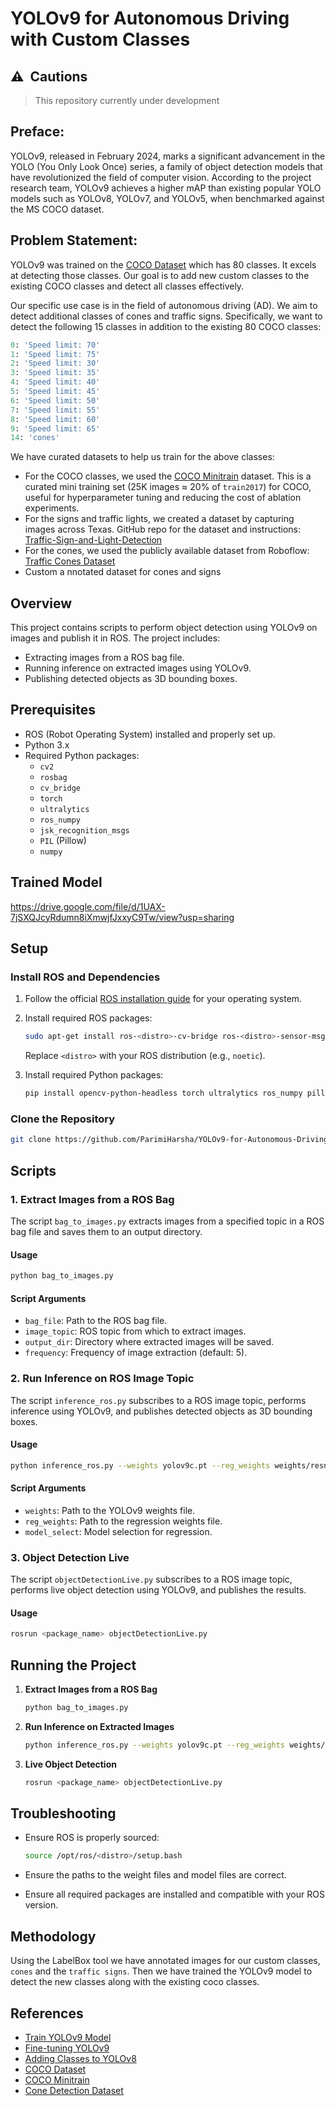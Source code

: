 # YOLOv9 for Autonomous Driving with Custom Classes

## ⚠️&nbsp;&nbsp;Cautions
> This repository currently under development

## Preface:

YOLOv9, released in February 2024, marks a significant advancement in the YOLO (You Only Look Once) series, a family of object detection models that have revolutionized the field of computer vision. According to the project research team, YOLOv9 achieves a higher mAP than existing popular YOLO models such as YOLOv8, YOLOv7, and YOLOv5, when benchmarked against the MS COCO dataset.

## Problem Statement:

YOLOv9 was trained on the [COCO Dataset](https://cocodataset.org/#home) which has 80 classes. It excels at detecting those classes. Our goal is to add new custom classes to the existing COCO classes and detect all classes effectively.

Our specific use case is in the field of autonomous driving (AD). We aim to detect additional classes of cones and traffic signs. Specifically, we want to detect the following 15 classes in addition to the existing 80 COCO classes:

```python
0: 'Speed limit: 70'
1: 'Speed limit: 75'
2: 'Speed limit: 30'
3: 'Speed limit: 35'
4: 'Speed limit: 40'
5: 'Speed limit: 45'
6: 'Speed limit: 50'
7: 'Speed limit: 55'
8: 'Speed limit: 60'
9: 'Speed limit: 65'
14: 'cones'
```
We have curated datasets to help us train for the above classes:

- For the COCO classes, we used the [COCO Minitrain](https://github.com/giddyyupp/coco-minitrain) dataset. This is a curated mini training set (25K images ≈ 20% of `train2017`) for COCO, useful for hyperparameter tuning and reducing the cost of ablation experiments.
- For the signs and traffic lights, we created a dataset by capturing images across Texas. GitHub repo for the dataset and instructions: [Traffic-Sign-and-Light-Detection](https://github.com/ava-share/Traffic-Sign-and-Light-Detection)
- For the cones, we used the publicly available dataset from Roboflow: [Traffic Cones Dataset](https://universe.roboflow.com/robotica-xftin/traffic-cones-4laxg)
- Custom a nnotated dataset for cones and signs 

## Overview

This project contains scripts to perform object detection using YOLOv9 on images and publish it in ROS. The project includes:

- Extracting images from a ROS bag file.
- Running inference on extracted images using YOLOv9.
- Publishing detected objects as 3D bounding boxes.

## Prerequisites

- ROS (Robot Operating System) installed and properly set up.
- Python 3.x
- Required Python packages:
  - `cv2`
  - `rosbag`
  - `cv_bridge`
  - `torch`
  - `ultralytics`
  - `ros_numpy`
  - `jsk_recognition_msgs`
  - `PIL` (Pillow)
  - `numpy`
## Trained Model
https://drive.google.com/file/d/1UAX-7jSXQJcyRdumn8iXmwjfJxxyC9Tw/view?usp=sharing
## Setup

### Install ROS and Dependencies

1. Follow the official [ROS installation guide](http://wiki.ros.org/ROS/Installation) for your operating system.
2. Install required ROS packages:

   ```sh
   sudo apt-get install ros-<distro>-cv-bridge ros-<distro>-sensor-msgs ros-<distro>-rosbag ros-<distro>-image-transport ros-<distro>-jsk-recognition-msgs
   ```

   Replace `<distro>` with your ROS distribution (e.g., `noetic`).

3. Install required Python packages:

   ```sh
   pip install opencv-python-headless torch ultralytics ros_numpy pillow numpy
   ```

### Clone the Repository

```sh
git clone https://github.com/ParimiHarsha/YOLOv9-for-Autonomous-Driving-with-Custom-Classes.git
```

## Scripts

### 1. Extract Images from a ROS Bag

The script `bag_to_images.py` extracts images from a specified topic in a ROS bag file and saves them to an output directory.

#### Usage

```sh
python bag_to_images.py
```

#### Script Arguments

- `bag_file`: Path to the ROS bag file.
- `image_topic`: ROS topic from which to extract images.
- `output_dir`: Directory where extracted images will be saved.
- `frequency`: Frequency of image extraction (default: 5).

### 2. Run Inference on ROS Image Topic

The script `inference_ros.py` subscribes to a ROS image topic, performs inference using YOLOv9, and publishes detected objects as 3D bounding boxes.

#### Usage

```sh
python inference_ros.py --weights yolov9c.pt --reg_weights weights/resnet18.pkl --model_select resnet18
```

#### Script Arguments

- `weights`: Path to the YOLOv9 weights file.
- `reg_weights`: Path to the regression weights file.
- `model_select`: Model selection for regression.

### 3. Object Detection Live

The script `objectDetectionLive.py` subscribes to a ROS image topic, performs live object detection using YOLOv9, and publishes the results.

#### Usage

```sh
rosrun <package_name> objectDetectionLive.py
```

## Running the Project

1. **Extract Images from a ROS Bag**

   ```sh
   python bag_to_images.py
   ```

2. **Run Inference on Extracted Images**

   ```sh
   python inference_ros.py --weights yolov9c.pt --reg_weights weights/resnet18.pkl --model_select resnet18
   ```

3. **Live Object Detection**

   ```sh
   rosrun <package_name> objectDetectionLive.py
   ```

## Troubleshooting

- Ensure ROS is properly sourced:

  ```sh
  source /opt/ros/<distro>/setup.bash
  ```

- Ensure the paths to the weight files and model files are correct.
- Ensure all required packages are installed and compatible with your ROS version.


## Methodology

Using the LabelBox tool we have annotated images for our custom classes, `cones` and the `traffic signs`. Then we have trained the YOLOv9 model to detect the new classes along with the existing coco classes.

## References

- [Train YOLOv9 Model](https://blog.roboflow.com/train-yolov9-model/)
- [Fine-tuning YOLOv9](https://learnopencv.com/fine-tuning-yolov9/#aioseo-experiment-1-freezing-the-backbone-lower-learning-rate-at-0-001)
- [Adding Classes to YOLOv8](https://y-t-g.github.io/tutorials/yolov8n-add-classes/)
- [COCO Dataset](https://cocodataset.org/#home)
- [COCO Minitrain](https://github.com/giddyyupp/coco-minitrain)
- [Cone Detection Dataset](https://github.com/ikatsamenis/Cone-Detection)
